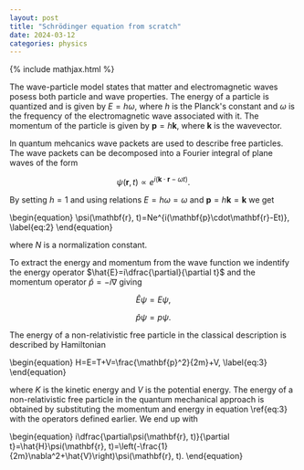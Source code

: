 ```yaml
---
layout: post
title: "Schrödinger equation from scratch"
date: 2024-03-12
categories: physics
---
```


{% include mathjax.html %}

The wave-particle model states that matter and electromagnetic waves posess both particle and wave properties. The energy of a particle is quantized and is given by $E=h\omega$, where $h$ is the Planck's constant and $\omega$ is the frequency of the electromagnetic wave associated with it. The momentum of the particle is given by $\mathbf{p}=h\mathbf{k}$, where $\mathbf{k}$ is the wavevector.

In quantum mehcanics wave packets are used to describe free particles. The wave packets can be decomposed into a Fourier integral of plane waves of the form

$$\begin{equation}
\psi(\mathbf{r}, t)\propto e^{i(\mathbf{k}\cdot\mathbf{r}-\omega t)}.
\label{eq:1}
\end{equation}$$

By setting $h=1$ and using relations $E=h\omega=\omega$ and $\mathbf{p}=h\mathbf{k}=\mathbf{k}$ we get

\begin{equation}
\psi(\mathbf{r}, t)=Ne^{i(\mathbf{p}\cdot\mathbf{r}-Et)},
\label{eq:2}
\end{equation}

where $N$ is a normalization constant.

To extract the energy and momentum from the wave function we indentify the energy operator $\hat{E}=i\dfrac{\partial}{\partial t}$ and the momentum operator $\hat{p}=-i\nabla$ giving

$$
\hat{E}\psi=E\psi,
$$

$$
\hat{p}\psi=p\psi.
$$

The energy of a non-relativistic free particle in the classical description is described by Hamiltonian

\begin{equation}
H=E=T+V=\frac{\mathbf{p}^2}{2m}+V,
\label{eq:3}
\end{equation}

where $K$ is the kinetic energy and $V$ is the potential energy. The energy of a non-relativistic free particle in the quantum mechanical approach is obtained by substituting the momentum and energy in equation \ref{eq:3} with the operators defined earlier. We end up with

\begin{equation}
i\dfrac{\partial\psi(\mathbf{r}, t)}{\partial t}=\hat{H}\psi(\mathbf{r}, t)=\left(-\frac{1}{2m}\nabla^2+\hat{V}\right)\psi(\mathbf{r}, t).
\end{equation}
